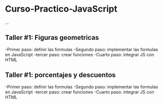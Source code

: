 # Curso-Practico-JavaScript

...

## Taller #1: Figuras geometricas 

-Primer paso: definir las formulas 
-Segundo paso: implementar las formulas en JavaScript
-tercer paso: crear funciones 
-Cuarto paso: integrar JS con HTML 

## Taller #1: porcentajes y descuentos

-Primer paso: definir las formulas 
-Segundo paso: implementar las formulas en JavaScript
-tercer paso: crear funciones 
-Cuarto paso: integrar JS con HTML 